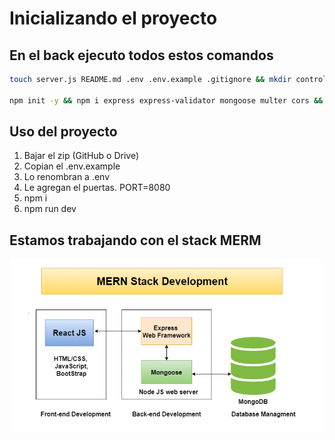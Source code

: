 # Inicializando el proyecto


## En el back ejecuto todos estos comandos

```sh
touch server.js README.md .env .env.example .gitignore && mkdir controllers models middlewares data routers public validators

npm init -y && npm i express express-validator mongoose multer cors && npm i nodemon dotenv -D
```

## Uso del proyecto

1. Bajar el zip (GitHub o Drive)
2. Copian el .env.example
3. Lo renombran a .env
4. Le agregan el puertas. PORT=8080
5. npm i
6. npm run dev

## Estamos trabajando con el stack MERM

![merm](_ref/MERN.png)

